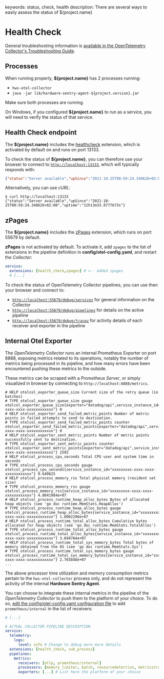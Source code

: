 keywords: status, check, health
description: There are several ways to easily assess the status of ${project.name}

# Health Check

General troubleshooting information is [available in the OpenTelemetry Collector's Troubleshooting Guide](https://github.com/open-telemetry/opentelemetry-collector/blob/main/docs/troubleshooting.md).

## Processes

When running properly, **${project.name}** has 2 processes running:

* `hws-otel-collector`
* `java -jar lib/hardware-sentry-agent-${project.version}.jar`

Make sure both processes are running.

On Windows, if you configured **${project.name}** to run as a service, you will need to verify the status of that service.

## Health Check endpoint

The **${project.name}** includes the [healthcheck](https://github.com/open-telemetry/opentelemetry-collector-contrib/tree/main/extension/healthcheckextension) extension, which is activated by default on and runs on port 13133.

To check the status of **${project.name}**, you can therefore use your browser to connect to [`http://localhost:13133`](http://localhost:13133), which will typically responds with:

```json
{"status":"Server available","upSince":"2021-10-25T00:59:24.340626+02:00","uptime":"12h12m21.5832293s"}
```

Alternatively, you can use *cURL*:

```shell-session
$ curl http://localhost:13133
{"status":"Server available","upSince":"2021-10-25T00:59:24.340626+02:00","uptime":"12h13m33.8777673s"}
```

## zPages

The **${project.name}** includes the [zPages](https://github.com/open-telemetry/opentelemetry-collector/tree/main/extension/zpagesextension) extension, which runs on port 55679 by default.

**zPages** is not activated by default. To activate it, add `zpages` to the list of extensions in the pipeline definition in **config/otel-config.yaml**, and restart the *Collector*:

```yaml
service:
  extensions: [health_check,zpages] # <-- Added zpages
  # [...]
```

To check the status of OpenTelemetry Collector pipelines, you can use then your browser and connect to:

* [`http://localhost:55679/debug/servicez`](http://localhost:55679/debug/servicez) for general information on the Collector
* [`http://localhost:55679/debug/pipelinez`](http://localhost:55679/debug/pipelinez) for details on the active pipeline
* [`http://localhost:55679/debug/tracez`](http://localhost:55679/debug/tracez) for activity details of each receiver and exporter in the pipeline

## Internal Otel Exporter

The *OpenTelemetry Collector* runs an internal Prometheus Exporter on port 8888, exposing metrics related to its operations, notably the number of metrics being processed in its pipeline, and how many errors have been encountered pushing these metrics to the outside.

These metrics can be scraped with a *Prometheus Server*, or simply visualized in browser by connecting to `http://localhost:8888/metrics`.

```text
# HELP otelcol_exporter_queue_size Current size of the retry queue (in batches)
# TYPE otelcol_exporter_queue_size gauge
otelcol_exporter_queue_size{exporter="datadog/api",service_instance_id="xxxxxxxxx-xxxx-xxxx-xxxxxxxxxxxx"} 0
# HELP otelcol_exporter_send_failed_metric_points Number of metric points in failed attempts to send to destination.
# TYPE otelcol_exporter_send_failed_metric_points counter
otelcol_exporter_send_failed_metric_points{exporter="datadog/api",service_instance_id="xxxxxxxxx-xxxx-xxxx-xxxxxxxxxxxx"} 0
# HELP otelcol_exporter_sent_metric_points Number of metric points successfully sent to destination.
# TYPE otelcol_exporter_sent_metric_points counter
otelcol_exporter_sent_metric_points{exporter="datadog/api",service_instance_id="xxxxxxxxx-xxxx-xxxx-xxxxxxxxxxxx"} 2592
# HELP otelcol_process_cpu_seconds Total CPU user and system time in seconds
# TYPE otelcol_process_cpu_seconds gauge
otelcol_process_cpu_seconds{service_instance_id="xxxxxxxxx-xxxx-xxxx-xxxxxxxxxxxx"} 0.640625
# HELP otelcol_process_memory_rss Total physical memory (resident set size)
# TYPE otelcol_process_memory_rss gauge
otelcol_process_memory_rss{service_instance_id="xxxxxxxxx-xxxx-xxxx-xxxxxxxxxxxx"} 4.8041984e+07
# HELP otelcol_process_runtime_heap_alloc_bytes Bytes of allocated heap objects (see 'go doc runtime.MemStats.HeapAlloc')
# TYPE otelcol_process_runtime_heap_alloc_bytes gauge
otelcol_process_runtime_heap_alloc_bytes{service_instance_id="xxxxxxxxx-xxxx-xxxx-xxxxxxxxxxxx"} 1.0002296e+07
# HELP otelcol_process_runtime_total_alloc_bytes Cumulative bytes allocated for heap objects (see 'go doc runtime.MemStats.TotalAlloc')
# TYPE otelcol_process_runtime_total_alloc_bytes gauge
otelcol_process_runtime_total_alloc_bytes{service_instance_id="xxxxxxxxx-xxxx-xxxx-xxxxxxxxxxxx"} 3.694764e+07
# HELP otelcol_process_runtime_total_sys_memory_bytes Total bytes of memory obtained from the OS (see 'go doc runtime.MemStats.Sys')
# TYPE otelcol_process_runtime_total_sys_memory_bytes gauge
otelcol_process_runtime_total_sys_memory_bytes{service_instance_id="xxxxxxxxx-xxxx-xxxx-xxxxxxxxxxxx"} 2.703848e+07
...
```

The above processor time utilization and memory consumption metrics pertain to the `hws-otel-collector` process only, and do not represent the activity of the internal **Hardware Sentry Agent**.

You can choose to integrate these internal metrics in the pipeline of the *OpenTelemetry Collector* to push them to the platform of your choice. To do so, [edit the config/otel-config.yaml configuration file](../configuration/configure-otel.md) to add `prometheus/internal` in the list of receivers:

```yaml
# [...]

# ACTUAL COLLECTOR PIPELINE DESCRIPTION
service:
  telemetry:
    logs:
      level: info # Change to debug more more details
  extensions: [health_check, sub_process]
  pipelines:
    metrics:
      receivers: [otlp, prometheus/internal]
      processors: [memory_limiter, batch, resourcedetection, metricstransform]
      exporters: [...] # List here the platform of your choice
```
